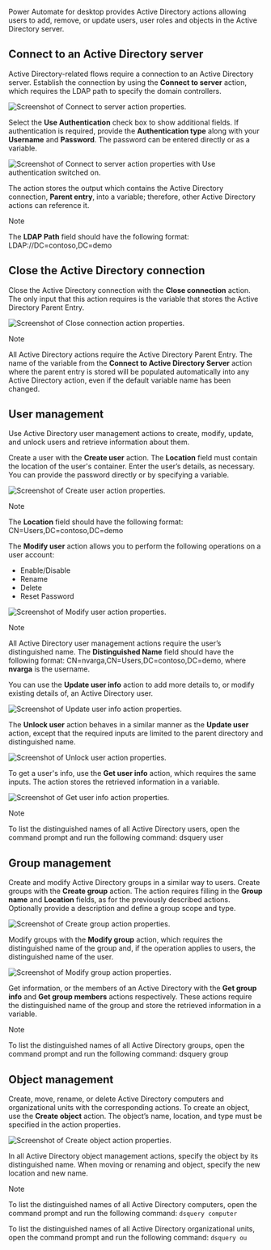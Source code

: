 Power Automate for desktop provides Active Directory actions allowing users to add, remove, or update users, user roles and objects in the Active Directory server.

## Connect to an Active Directory server

Active Directory-related flows require a connection to an Active Directory server. Establish the connection by using the **Connect to server** action, which requires the LDAP path to specify the domain controllers.

![Screenshot of Connect to server action properties.](..\media\connect-to-ad-server-action-properties.png)

Select the **Use Authentication** check box to show additional fields. If authentication is required, provide the **Authentication type** along with your **Username** and **Password**. The password can be entered directly or as a variable.
  
![Screenshot of Connect to server action properties with Use authentication switched on.](..\media\connect-to-ad-server-action-properties-continued.png)

The action stores the output which contains the Active Directory connection, **Parent entry**, into a variable; therefore, other Active Directory actions can reference it.

> [!NOTE]
> The **LDAP Path** field should have the following format:
> LDAP://DC=contoso,DC=demo

## Close the Active Directory connection

Close the Active Directory connection with the **Close connection** action. The only input that this action requires is the variable that stores the Active Directory Parent Entry.
  
![Screenshot of Close connection action properties.](..\media\close-ad-connection-action-properties.png)

> [!NOTE]
> All Active Directory actions require the Active Directory Parent Entry. The name of the variable from the **Connect to Active Directory Server** action where the parent entry is stored will be populated automatically into any Active Directory action, even if the default variable name has been changed.

## User management

Use Active Directory user management actions to create, modify, update, and unlock users and retrieve information about them.

Create a user with the **Create user** action. The **Location** field must contain the location of the user's container. Enter the user’s details, as necessary. You can provide the password directly or by specifying a variable.
  
![Screenshot of Create user action properties.](..\media\create-ad-user-action-properties.png)

> [!NOTE]
> The **Location** field should have the following format:
> CN=Users,DC=contoso,DC=demo

The **Modify user** action allows you to perform the following operations on a user account:

- Enable/Disable
- Rename
- Delete
- Reset Password
  
![Screenshot of Modify user action properties.](..\media\modify-ad-user-action-properties.png)

> [!NOTE]
> All Active Directory user management actions require the user’s distinguished name. The **Distinguished Name** field should have the following format:
> CN=nvarga,CN=Users,DC=contoso,DC=demo,
> where **nvarga** is the username.

You can use the **Update user info** action to add more details to, or modify existing details of, an Active Directory user.
  
![Screenshot of Update user info action properties.](..\media\update-ad-user-action-properties.png)

The **Unlock user** action behaves in a similar manner as the **Update user** action, except that the required inputs are limited to the parent directory and distinguished name.
  
![Screenshot of Unlock user action properties.](..\media\unlock-active-ad-user-action-properties.png)

To get a user's info, use the **Get user info** action, which requires the same inputs. The action stores the retrieved information in a variable.
  
![Screenshot of Get user info action properties.](..\media\get-ad-user-info-action-properties.png)

> [!NOTE]
> To list the distinguished names of all Active Directory users, open the command prompt and run the following command:
dsquery user

## Group management

Create and modify Active Directory groups in a similar way to users. Create groups with the **Create group** action. The action requires filling in the **Group name** and **Location** fields, as for the previously described actions. Optionally provide a description and define a group scope and type.
  
![Screenshot of Create group action properties.](..\media\create-ad-group-action-properties.png)

Modify groups with the **Modify group** action, which requires the distinguished name of the group and, if the operation applies to users, the distinguished name of the user.
  
![Screenshot of Modify group action properties.](..\media\modify-ad-group-action-properties.png)

Get information, or the members of an Active Directory with the **Get group info** and **Get group members** actions respectively. These actions require the distinguished name of the group and store the retrieved information in a variable.

> [!NOTE]
> To list the distinguished names of all Active Directory groups, open the command prompt and run the following command:
> dsquery group

## Object management

Create, move, rename, or delete Active Directory computers and organizational units with the corresponding actions. To create an object, use the **Create object** action. The object’s name, location, and type must be specified in the action properties.
  
![Screenshot of Create object action properties.](..\media\create-ad-object-action-properties.png)

In all Active Directory object management actions, specify the object by its distinguished name. When moving or renaming and object, specify the new location and new name.

> [!NOTE]
> To list the distinguished names of all Active Directory computers, open the command prompt and run the following command:
> ```dsquery computer```
>
> To list the distinguished names of all Active Directory organizational units, open the command prompt and run the following command:
> ```dsquery ou```
